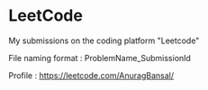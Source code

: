 # LeetCode
My submissions on the coding platform "Leetcode"

File naming format : ProblemName_SubmissionId

Profile : https://leetcode.com/AnuragBansal/